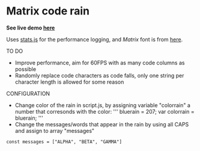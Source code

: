 Matrix code rain
================

**See live demo [here](https://janemiceli.github.io/matrix/)**

Uses [stats.js](https://github.com/mrdoob/stats.js/) for the performance logging, and *Matrix* font is from [here](http://www.dafont.com/matrix-code-nfi.font).

TO DO

- Improve performance, aim for 60FPS with as many code columns as possible
- Randomly replace code characters as code falls, only one string per character length is allowed for some reason

CONFIGURATION 
- Change color of the rain in script.js, by assigning variable "colorrain" a number that corresonds with the color:
'''
bluerain = 207;
var colorrain = bluerain;
'''
- Change the messages/words that appear in the rain by using all CAPS and assign to array "messages"
```
const messages = ["ALPHA", "BETA", "GAMMA"]
```